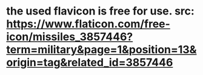 # the used flavicon is free for use. src: https://www.flaticon.com/free-icon/missiles_3857446?term=military&page=1&position=13&origin=tag&related_id=3857446